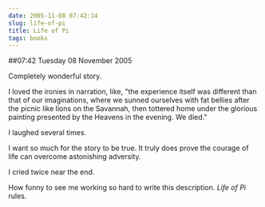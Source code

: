 ```yaml
---
date: 2005-11-08 07:42:14
slug: life-of-pi
title: Life of Pi
tags: books
---
```


##07:42 Tuesday 08 November 2005

Completely wonderful story.

  
I loved the ironies in narration, like, "the experience itself was different than that of our imaginations, where we sunned ourselves with fat bellies after the picnic like lions on the Savannah, then tottered home under the glorious painting presented by the Heavens in the evening. We died."

  
I laughed several times.  
  
I want so much for the story to be true. It truly does prove the courage of life can overcome astonishing adversity.   
  
I cried twice near the end.  
  
How funny to see me working so hard to write this description. _Life of Pi_ rules.  

